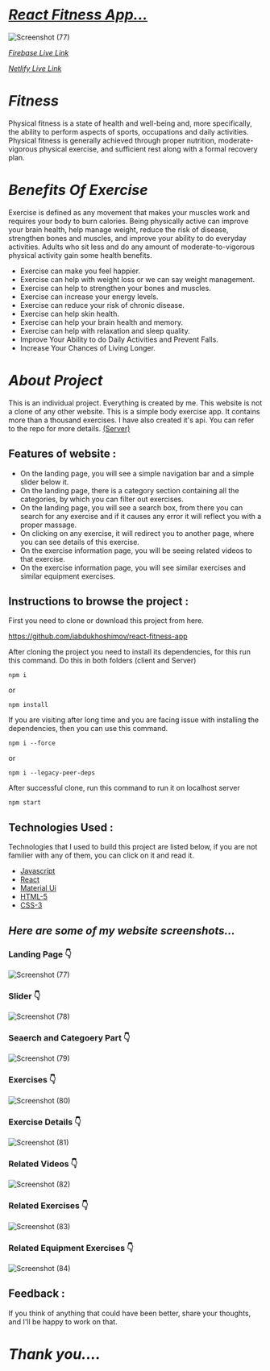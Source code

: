 # _[React Fitness App...](https://fitness-club-app.web.app/)_
![Screenshot (77)](https://user-images.githubusercontent.com/90378786/198332094-857d1b00-b0cf-421e-9530-4d258081567e.png)

_[Firebase Live Link](https://fitness-club-app.web.app/)_

 _[Netlify Live Link](https://fitness-club-app.netlify.app/)_

# _Fitness_
Physical fitness is a state of health and well-being and, more specifically, the ability to perform aspects of sports, occupations and daily activities. Physical fitness is generally achieved through proper nutrition, moderate-vigorous physical exercise, and sufficient rest along with a formal recovery plan.

# _Benefits Of Exercise_
Exercise is defined as any movement that makes your muscles work and requires your body to burn calories.
Being physically active can improve your brain health, help manage weight, reduce the risk of disease, strengthen bones and muscles, and improve your ability to do everyday activities. Adults who sit less and do any amount of moderate-to-vigorous physical activity gain some health benefits.

- Exercise can make you feel happier.
- Exercise can help with weight loss or we can say weight management.
- Exercise can help to strengthen your bones and muscles.
- Exercise can increase your energy levels.
- Exercise can reduce your risk of chronic disease.
- Exercise can help skin health.
- Exercise can help your brain health and memory.
- Exercise can help with relaxation and sleep quality.
- Improve Your Ability to do Daily Activities and Prevent Falls.
- Increase Your Chances of Living Longer.


# _About Project_

This is an individual project. Everything is created by me. This website is not a clone of any other website. This is a simple body exercise app. It contains more than a thousand exercises.
I have also created it's api. You can refer to the repo for more details. [(Server)](https://github.com/iabdukhoshimov/react-fitness-app)


## Features of website :

- On the landing page, you will see a simple navigation bar and a simple slider below it.
- On the landing page, there is a category section containing all the categories, by which you can filter out exercises.
- On the landing page, you will see a search box, from there you can search for any exercise and if it causes any error it will reflect you with a proper massage.
- On clicking on any exercise, it will redirect you to another page, where you can see details of this exercise.
- On the exercise information page, you will be seeing related videos to that exercise.
- On the exercise information page, you will see similar exercises and similar equipment exercises.


## Instructions to browse the project :

First you need to clone or download this project from here.

https://github.com/iabdukhoshimov/react-fitness-app

After cloning the project you need to install its dependencies, for this run this command.
Do this in both folders (client and Server)

```
npm i
```

or

```
npm install
```

If you are visiting after long time and you are facing issue with installing the dependencies, then you can use this command.

```
npm i --force
```

or

```
npm i --legacy-peer-deps
```

After successful clone, run this command to run it on localhost server

```
npm start
```

## Technologies Used :

Technologies that I used to build this project are listed below, if you are not familier with any of them, you can click on it and read it.

- [Javascript](https://www.w3schools.com/js/default.asp)
- [React](https://reactjs.org/)
- [Material Ui](https://mui.com/)
- [HTML-5](https://www.w3schools.com/html/)
- [CSS-3](https://www.w3schools.com/css/default.asp)


## _Here are some of my website screenshots..._

### Landing Page 👇
![Screenshot (77)](https://user-images.githubusercontent.com/90378786/198342605-b757c9a1-0a6e-4c38-b426-6bf59b5aff9c.png)

### Slider 👇
![Screenshot (78)](https://user-images.githubusercontent.com/90378786/198342731-14ab9980-f9b3-4cab-a766-6d5e86d226ac.png)

### Seaerch and Categoery Part 👇
![Screenshot (79)](https://user-images.githubusercontent.com/90378786/198342981-a039f0dc-33f2-473e-b907-f83454365a9f.png)

### Exercises 👇
![Screenshot (80)](https://user-images.githubusercontent.com/90378786/198342987-1a440609-f162-4990-bc0e-129ee2d27087.png)

### Exercise Details 👇
![Screenshot (81)](https://user-images.githubusercontent.com/90378786/198343461-5b27708c-a9bf-407f-8f77-3bcfed76401a.png)

### Related Videos 👇
![Screenshot (82)](https://user-images.githubusercontent.com/90378786/198343483-710bab3b-43db-4a9e-b76b-b7b3c123737c.png)

### Related Exercises 👇
![Screenshot (83)](https://user-images.githubusercontent.com/90378786/198343512-af019833-161e-4282-bc67-35773ed3ccf3.png)

### Related Equipment Exercises 👇
![Screenshot (84)](https://user-images.githubusercontent.com/90378786/198343523-0fbfa632-bbe3-4d60-97d9-c0da290ddb4a.png)





## Feedback :

If you think of anything that could have been better, share your thoughts, and I'll be happy to work on that.

# _Thank you...._


